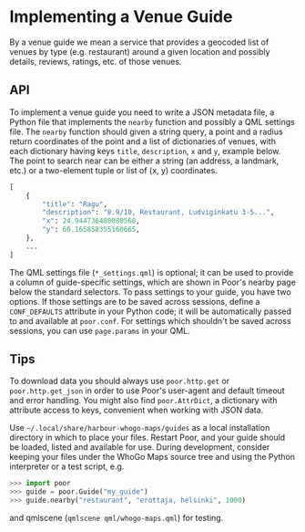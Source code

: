 Implementing a Venue Guide
==========================

By a venue guide we mean a service that provides a geocoded list of
venues by type (e.g. restaurant) around a given location and possibly
details, reviews, ratings, etc. of those venues.

## API

To implement a venue guide you need to write a JSON metadata file, a
Python file that implements the `nearby` function and possibly a QML
settings file. The `nearby` function should given a string query, a
point and a radius return coordinates of the point and a list of
dictionaries of venues, with each dictionary having keys `title`,
`description`, `x` and `y`, example below. The point to search near can
be either a string (an address, a landmark, etc.) or a two-element tuple
or list of (x, y) coordinates.

```python
[
    {
        "title": "Ragu",
        "description": "8.9/10, Restaurant, Ludviginkatu 3-5...",
        "x": 24.944736480080568,
        "y": 60.165858355160665,
    },
    ...
]
```

The QML settings file (`*_settings.qml`) is optional; it can be used to
provide a column of guide-specific settings, which are shown in Poor's
nearby page below the standard selectors. To pass settings to your
guide, you have two options. If those settings are to be saved across
sessions, define a `CONF_DEFAULTS` attribute in your Python code; it
will be automatically passed to and available at `poor.conf`. For
settings which shouldn't be saved across sessions, you can use
`page.params` in your QML.

## Tips

To download data you should always use `poor.http.get` or
`poor.http.get_json` in order to use Poor's user-agent and default
timeout and error handling. You might also find `poor.AttrDict`, a
dictionary with attribute access to keys, convenient when working with
JSON data.

Use `~/.local/share/harbour-whogo-maps/guides` as a local installation
directory in which to place your files. Restart Poor, and your guide
should be loaded, listed and available for use. During development,
consider keeping your files under the WhoGo Maps source tree and using
the Python interpreter or a test script, e.g.

```python
>>> import poor
>>> guide = poor.Guide("my_guide")
>>> guide.nearby("restaurant", "erottaja, helsinki", 1000)
```

and qmlscene (`qmlscene qml/whogo-maps.qml`) for testing.
